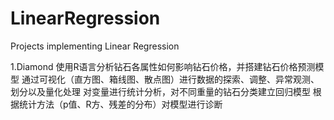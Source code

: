# LinearRegression
Projects implementing Linear Regression

1.Diamond
使用R语言分析钻石各属性如何影响钻石价格，并搭建钻石价格预测模型
通过可视化（直方图、箱线图、散点图）进行数据的探索、调整、异常观测、划分以及量化处理
对变量进行统计分析，对不同重量的钻石分类建立回归模型
根据统计方法（p值、R方、残差的分布）对模型进行诊断
